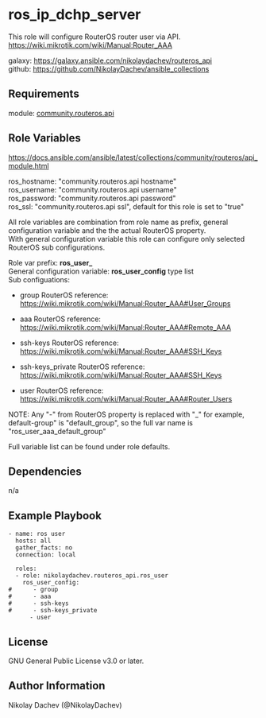 ros_ip_dchp_server
=========

This role will configure RouterOS router user via API.  
https://wiki.mikrotik.com/wiki/Manual:Router_AAA  

galaxy: https://galaxy.ansible.com/nikolaydachev/routeros_api  
github: https://github.com/NikolayDachev/ansible_collections  

Requirements
------------

module: [community.routeros.api](https://galaxy.ansible.com/community/routeros)    

Role Variables
--------------

https://docs.ansible.com/ansible/latest/collections/community/routeros/api_module.html  

ros_hostname: "community.routeros.api hostname"  
ros_username: "community.routeros.api username"  
ros_password: "community.routeros.api password"  
ros_ssl: "community.routeros.api ssl", default for this role is set to "true"  

All role variables are combination from role name as prefix, general configuration variable and the the actual RouterOS property.  
With general configuration variable this role can configure only selected RouterOS sub configurations.  

Role var prefix: **ros_user_**  
General configuration variable: **ros_user_config** type list  
Sub configuations:  
- group
  RouterOS reference: https://wiki.mikrotik.com/wiki/Manual:Router_AAA#User_Groups

- aaa
  RouterOS reference: https://wiki.mikrotik.com/wiki/Manual:Router_AAA#Remote_AAA

- ssh-keys
  RouterOS reference: https://wiki.mikrotik.com/wiki/Manual:Router_AAA#SSH_Keys

- ssh-keys_private
  RouterOS reference: https://wiki.mikrotik.com/wiki/Manual:Router_AAA#SSH_Keys

- user
  RouterOS reference: https://wiki.mikrotik.com/wiki/Manual:Router_AAA#Router_Users

NOTE: Any "-" from RouterOS property is replaced with "_" for example, default-group" is "default_group", so the full var name is "ros_user_aaa_default_group"  

Full variable list can be found under role defaults.  

Dependencies
------------

n/a

Example Playbook
----------------
```
- name: ros user
  hosts: all
  gather_facts: no
  connection: local

  roles:
  - role: nikolaydachev.routeros_api.ros_user
    ros_user_config:
#      - group
#      - aaa
#      - ssh-keys
#      - ssh-keys_private
      - user
```
License
-------

GNU General Public License v3.0 or later.

Author Information
------------------

Nikolay Dachev (@NikolayDachev)